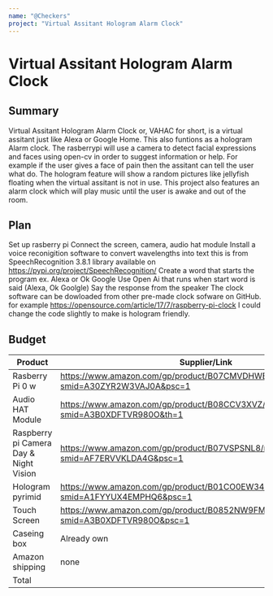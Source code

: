 ```yaml
---
name: "@Checkers"
project: "Virtual Assitant Hologram Alarm Clock"
---
```

  
# Virtual Assitant Hologram Alarm Clock
 
 
## Summary 
 
Virtual Assitant Hologram Alarm Clock or, VAHAC for short, is a virtual assitant just like Alexa or Google Home. This also funtions as a hologram Alarm clock.
The rasberrypi will use a camera to detect facial expressions and faces using open-cv in order to suggest information or help. 
For example if the user gives a face of pain then the assitant can tell the user what do. 
The hologram feature will show a random pictures like jellyfish floating when the virtual assitant is not in use.
This project also features an alarm clock which will play music until the user is awake and out of the room.
 

## Plan

Set up rasberry pi
Connect the screen, camera, audio hat module
Install a voice reconigition software to convert wavelengths into text this is from SpeechRecognition 3.8.1 library available on https://pypi.org/project/SpeechRecognition/
Create a word that starts the program ex. Alexa or Ok Google
Use Open Ai that runs when start word is said (Alexa, Ok Goolgle)
Say the response from the speaker
The clock software can be dowloaded from other pre-made clock sofware on GitHub.
for example https://opensource.com/article/17/7/raspberry-pi-clock I could change the code slightly to make is hologram friendly.

## Budget
 
| Product         | Supplier/Link                         | Cost   |
| --------------- | ------------------------------------- | ------ |
| Rasberry Pi 0 w | https://www.amazon.com/gp/product/B07CMVDHWB/ref=ewc_pr_img_4?smid=A30ZYR2W3VAJ0A&psc=1 | $79.99 |
| Audio HAT Module| https://www.amazon.com/gp/product/B08CCV3XVZ/ref=ewc_pr_img_1?smid=A3B0XDFTVR980O&th=1 | $21.90 |
| Raspberry pi Camera Day & Night Vision | https://www.amazon.com/gp/product/B07VSPSNL8/ref=ox_sc_act_title_2?smid=AF7ERVVKLDA4G&psc=1 | $16.99 |
| Hologram pyrimid |https://www.amazon.com/gp/product/B01CO0EW34/ref=ox_sc_act_title_1?smid=A1FYYUX4EMPHQ6&psc=1 | $0.00|
| Touch Screen | https://www.amazon.com/gp/product/B0852NW9FM/ref=ewc_pr_img_3?smid=A3B0XDFTVR980O&psc=1 | $50.69 |
| Caseing box | Already own | $10.49 |
| Amazon shipping | none | free|
| Total | | $180.06 |
